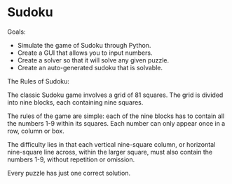 # Sudoku

Goals:

- Simulate the game of Sudoku through Python.
- Create a GUI that allows you to input numbers.
- Create a solver so that it will solve any given puzzle.
- Create an auto-generated sudoku that is solvable.

The Rules of Sudoku:

The classic Sudoku game involves a grid of 81 squares. The grid is divided into nine blocks, each containing nine squares.

The rules of the game are simple: each of the nine blocks has to contain all the numbers 1-9 within its squares. Each number can only appear once in a row, column or box.

The difficulty lies in that each vertical nine-square column, or horizontal nine-square line across, within the larger square, must also contain the numbers 1-9, without repetition or omission.

Every puzzle has just one correct solution.